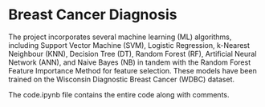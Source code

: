 # Breast Cancer Diagnosis


The project incorporates several machine learning (ML) algorithms, 
including Support Vector Machine (SVM), Logistic 
Regression, k-Nearest Neighbour (KNN), Decision Tree (DT), 
Random Forest (RF), Artificial Neural Network (ANN), and 
Naive Bayes (NB) in tandem with the 
Random Forest Feature Importance Method for feature
selection. These models have been trained on the Wisconsin 
Diagnostic Breast Cancer (WDBC) dataset. 

The code.ipynb file contains the entire code along with comments.

